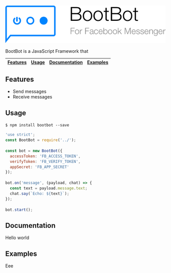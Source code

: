<p align="center">
	<img src="./assets/logo.png" />
</p>

BootBot is a JavaScript Framework that 

| [Features][] | [Usage][] | [Documentation][] | [Examples][] |
|---|---|---|---|

## Features

- Send messages
- Receive messages

## Usage

```
$ npm install bootbot --save
```

```javascript
'use strict';
const BootBot = require('../');

const bot = new BootBot({
  accessToken: 'FB_ACCESS_TOKEN',
  verifyToken: 'FB_VERIFY_TOKEN',
  appSecret: 'FB_APP_SECRET'
});

bot.on('message', (payload, chat) => {
  const text = payload.message.text;
  chat.say(`Echo: ${text}`);
});

bot.start();
```

## Documentation

Hello world

## Examples

Eee



[Features]:#features
[Usage]:#usage
[Documentation]:#documentation
[Examples]:#examples
